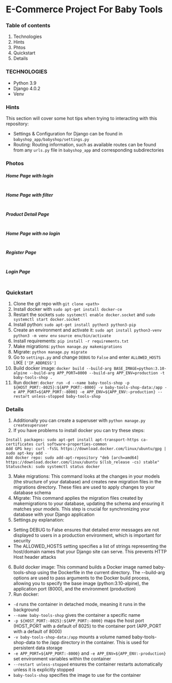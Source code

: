 # E-Commerce Project For Baby Tools

### Table of contents

1. Technologies
2. Hints
3. Phtos
4. Quickstart
5. Details

### TECHNOLOGIES

- Python 3.9
- Django 4.0.2
- Venv

### Hints

This section will cover some hot tips when trying to interacting with this repository:

- Settings & Configuration for Django can be found in `babyshop_app/babyshop/settings.py`
- Routing: Routing information, such as available routes can be found from any `urls.py` file in `babyshop_app` and corresponding subdirectories

### Photos

##### Home Page with login

<img alt="" src="https://github.com/MET-DEV/Django-E-Commerce/blob/master/project_images/capture_20220323080815407.jpg"></img>
##### Home Page with filter
<img alt="" src="https://github.com/MET-DEV/Django-E-Commerce/blob/master/project_images/capture_20220323080840305.jpg"></img>
##### Product Detail Page
<img alt="" src="https://github.com/MET-DEV/Django-E-Commerce/blob/master/project_images/capture_20220323080934541.jpg"></img>

##### Home Page with no login
<img alt="" src="https://github.com/MET-DEV/Django-E-Commerce/blob/master/project_images/capture_20220323080953570.jpg"></img>


##### Register Page

<img alt="" src="https://github.com/MET-DEV/Django-E-Commerce/blob/master/project_images/capture_20220323081016022.jpg"></img>


##### Login Page

<img alt="" src="https://github.com/MET-DEV/Django-E-Commerce/blob/master/project_images/capture_20220323081044867.jpg"></img>

### Quickstart

1. Clone the git repo with `git clone <path>`
2. Install docker with `sudo apt-get install docker-ce`
3. Restart the sockets `sudo systemctl enable docker.socket` and `sudo systemctl start docker.socket`
4. Install python: `sudo apt-get install python3 python3-pip`
5. Create an environment and activate it: `sudo apt install python3-venv` `python3 -m venv env` `source env/bin/activate`
6. Install requirements: `pip install -r requirements.txt`
7. Make migrations: `python manage.py makemigrations`
8. Migrate: `python manage.py migrate`
9. Go to `settings.py` and change `DEBUG` to `False` and enter `ALLOWED_HOSTS` LIKE `['IP_ADDRESS']`
10. Build docker image: `docker build --build-arg BASE_IMAGE=python:3.10-alpine --build-arg APP_PORT=8000 --build-arg APP_ENV=production -t baby-tools-shop .`
11. Run docker: `docker run -d --name baby-tools-shop -p ${HOST_PORT:-8025}:${APP_PORT:-8000} -v baby-tools-shop-data:/app -e APP_PORT=${APP_PORT:-8000} -e APP_ENV=${APP_ENV:-production} --restart unless-stopped baby-tools-shop`

### Details

1. Additionally you can create a superuser with `python manage.py createsuperuser`
2. If you have problems to install docker you can try these steps:

  ```
  Install packages: sudo apt-get install apt-transport-https ca-certificates curl software-properties-common
  Add GPG key: curl -fsSL https://download.docker.com/linux/ubuntu/gpg | sudo apt-key add -
  Add docker repo: sudo add-apt-repository "deb [arch=amd64] https://download.docker.com/linux/ubuntu $(lsb_release -cs) stable"
  Statuscheck: sudo systemctl status docker
  ```

3. Make migrations: This command looks at the changes in your models (the structure of your database) and creates new migration files in the migrations directory. These files are used to apply changes to your database schema
4. Migrate: This command applies the migration files created by makemigrations to your database, updating the schema and ensuring it matches your models. This step is crucial for synchronizing your database with your Django application
5. Settings.py explanation: 
- Setting DEBUG to False ensures that detailed error messages are not displayed to users in a production environment, which is important for security
- The ALLOWED_HOSTS setting specifies a list of strings representing the host/domain names that your Django site can serve. This prevents HTTP Host header attacks
6. Build docker image: This command builds a Docker image named baby-tools-shop using the Dockerfile in the current directory. The --build-arg options are used to pass arguments to the Docker build process, allowing you to specify the base image (python:3.10-alpine), the application port (8000), and the environment (production)
7. Run docker:
- `-d` runs the container in detached mode, meaning it runs in the background
- `--name baby-tools-shop` gives the container a specific name
- `-p ${HOST_PORT:-8025}:${APP_PORT:-8000}` maps the host port (HOST_PORT with a default of 8025) to the container port (APP_PORT with a default of 8000)
- `-v baby-tools-shop-data:/app` mounts a volume named baby-tools-shop-data to the /app directory in the container. This is used for persistent data storage
- `-e APP_PORT=${APP_PORT:-8000}` and `-e APP_ENV=${APP_ENV:-production}` set environment variables within the container
- `--restart unless-stopped` ensures the container restarts automatically unless it is explicitly stopped
- `baby-tools-shop` specifies the image to use for the container

